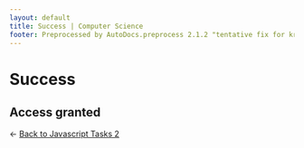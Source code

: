 ```yaml
---
layout: default
title: Success | Computer Science
footer: Preprocessed by AutoDocs.preprocess 2.1.2 "tentative fix for kramdown weirdness" ⓒ Starwort, 2020
---
```


# Success

## Access granted

← [Back to Javascript Tasks 2](./index.html)
